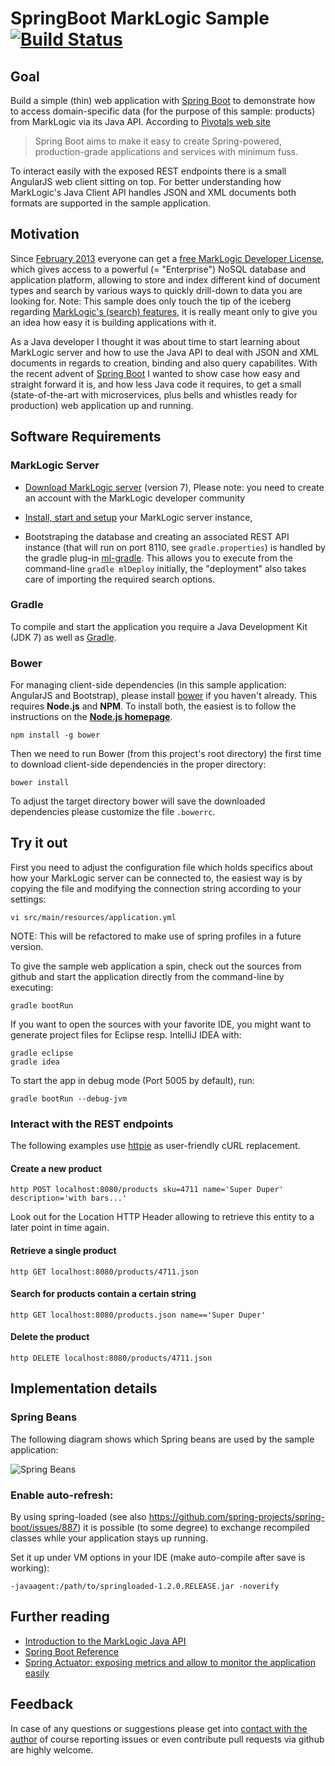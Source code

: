 # SpringBoot MarkLogic Sample [![Build Status](https://travis-ci.org/nikos/springboot-marklogic-sample.svg?branch=master)](http://travis-ci.org/nikos/springboot-marklogic-sample)

## Goal

Build a simple (thin) web application with [Spring Boot](http://projects.spring.io/spring-boot/) to 
demonstrate how to access domain-specific data (for the purpose of this sample: products) 
from MarkLogic via its Java API. According to [Pivotals web site](https://spring.io/blog/2013/08/06/spring-boot-simplifying-spring-for-everyone)
> Spring Boot aims to make it easy to create Spring-powered, production-grade applications and services with minimum fuss.

To interact easily with the exposed REST endpoints there is a small AngularJS web client sitting on top.
For better understanding how MarkLogic's Java Client API handles JSON and XML documents
both formats are supported in the sample application.


## Motivation

Since [February 2013](http://www.marklogic.com/press-releases/marklogic-simplifies-development-of-enterprise-ready-applications-free-developer-license-for-marklogic-enterprise-edition-now-available/) 
everyone can get a [free MarkLogic Developer License](http://developer.marklogic.com/free-developer), 
which gives access to a powerful (= "Enterprise") NoSQL database and application platform, allowing
to store and index different kind of document types and search by various ways to quickly drill-down
to data you are looking for. Note: This sample does only touch the tip of the iceberg regarding
[MarkLogic's (search) features](http://www.marklogic.com/what-is-marklogic/enterprise-nosql/), 
it is really meant only to give you an idea how easy it is building applications with it.

As a Java developer I thought it was about time to start learning about MarkLogic server
and how to use the Java API to deal with JSON and XML documents in regards to creation,
binding and also query capabilites. With the recent advent of [Spring Boot](http://projects.spring.io/spring-boot/)
I wanted to show case how easy and straight forward it is, and how less Java code it requires,
to get a small (state-of-the-art with microservices, plus bells and whistles ready for production) 
web application up and running.


## Software Requirements

### MarkLogic Server

* [Download MarkLogic server](http://developer.marklogic.com/products/marklogic-server) (version 7), Please note: you need to create an account 
  with the MarkLogic developer community

* [Install, start and setup](http://docs.marklogic.com/guide/installation/procedures#id_28962) your MarkLogic server instance,
   
* Bootstraping the database and creating an associated REST API instance (that will run on port 8110, see ```gradle.properties```)
  is handled by the gradle plug-in [ml-gradle](https://github.com/rjrudin/marklogic-java/wiki/ml-gradle-Overview).
  This allows you to execute from the command-line ```gradle mlDeploy``` initially,
  the "deployment" also takes care of importing the required search options.


### Gradle

To compile and start the application you require a Java Development Kit (JDK 7) as well
as [Gradle](http://www.gradle.org/).


### Bower

For managing client-side dependencies (in this sample application: AngularJS and Bootstrap),
please install [bower](http://bower.io/) if you haven't already. This requires **Node.js** 
and **NPM**. To install both, the easiest is to follow the instructions on the **[Node.js homepage](http://nodejs.org)**.

    npm install -g bower

Then we need to run Bower (from this project's root directory) the first time to download client-side dependencies
in the proper directory:

    bower install

To adjust the target directory bower will save the downloaded dependencies please customize the file ```.bowerrc```.


## Try it out

First you need to adjust the configuration file which holds specifics about
how your MarkLogic server can be connected to, the easiest way is by copying
the file and modifying the connection string according to your settings:

    vi src/main/resources/application.yml

NOTE: This will be refactored to make use of spring profiles in a future version.

To give the sample web application a spin, check out the sources from github 
and start the application directly from the command-line by executing:

    gradle bootRun

If you want to open the sources with your favorite IDE, you might want to generate project files for Eclipse resp. IntelliJ IDEA with:

    gradle eclipse
    gradle idea

To start the app in debug mode (Port 5005 by default), run:

    gradle bootRun --debug-jvm


### Interact with the REST endpoints

The following examples use [httpie](http://httpie.org) as user-friendly cURL replacement.

#### Create a new product

    http POST localhost:8080/products sku=4711 name='Super Duper' description='with bars...'

Look out for the Location HTTP Header allowing to retrieve this entity to a later point in 
time again.

#### Retrieve a single product

    http GET localhost:8080/products/4711.json

#### Search for products contain a certain string

    http GET localhost:8080/products.json name=='Super Duper'

#### Delete the product

    http DELETE localhost:8080/products/4711.json


## Implementation details

### Spring Beans

The following diagram shows which Spring beans are used by the sample application:

![Spring Beans](https://raw.githubusercontent.com/nikos/springboot-marklogic-sample/master/doc/springbeans.png)


### Enable auto-refresh:

By using spring-loaded (see also https://github.com/spring-projects/spring-boot/issues/887)
it is possible (to some degree) to exchange recompiled classes while 
your application stays up running.

Set it up under VM options in your IDE (make auto-compile after save is working):

    -javaagent:/path/to/springloaded-1.2.0.RELEASE.jar -noverify


## Further reading

* [Introduction to the MarkLogic Java API](https://docs.marklogic.com/guide/java/intro)
* [Spring Boot Reference](http://docs.spring.io/spring-boot/docs/current/reference/htmlsingle/)
* [Spring Actuator: exposing metrics and allow to monitor the application easily](http://docs.spring.io/spring-boot/docs/current/reference/htmlsingle/#production-ready)

<!--
   [Freemarker: template engine](http://freemarker.org/)
-->


## Feedback

In case of any questions or suggestions please get into 
[contact with the author](mailto:niko[at]nava[dot]de)
of course reporting issues or even contribute pull requests
via github are highly welcome.